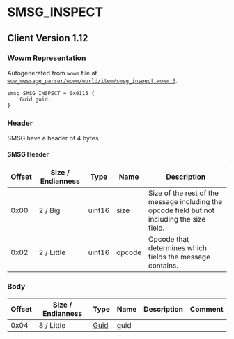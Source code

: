 # SMSG_INSPECT

## Client Version 1.12

### Wowm Representation

Autogenerated from `wowm` file at [`wow_message_parser/wowm/world/item/smsg_inspect.wowm:3`](https://github.com/gtker/wow_messages/tree/main/wow_message_parser/wowm/world/item/smsg_inspect.wowm#L3).
```rust,ignore
smsg SMSG_INSPECT = 0x0115 {
    Guid guid;
}
```
### Header

SMSG have a header of 4 bytes.

#### SMSG Header

| Offset | Size / Endianness | Type   | Name   | Description |
| ------ | ----------------- | ------ | ------ | ----------- |
| 0x00   | 2 / Big           | uint16 | size   | Size of the rest of the message including the opcode field but not including the size field.|
| 0x02   | 2 / Little        | uint16 | opcode | Opcode that determines which fields the message contains.|

### Body

| Offset | Size / Endianness | Type | Name | Description | Comment |
| ------ | ----------------- | ---- | ---- | ----------- | ------- |
| 0x04 | 8 / Little | [Guid](../spec/packed-guid.md) | guid |  |  |

